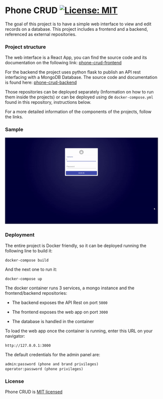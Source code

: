 # Phone CRUD [![License: MIT](https://img.shields.io/badge/License-MIT-yellow.svg)](https://opensource.org/licenses/MIT)

The goal of this project is to have a simple web interface to view and edit records on a database. This project includes a frontend and a backend, referenced as external repositories. 

### Project structure

The web interface is a React App, you can find the source code and its documentation on the following link:
[phone-crud-frontend](https://github.com/balb0x/phone-crud-frontend)

For the backend the project uses python flask to publish an API rest interfacing with a MongoDB Database. The source code and documentation is found here:
[phone-crud-backend](https://github.com/balb0x/phone-crud-backend)

Those repositories can be deployed separately (Information on how to run them inside the projects) or can be deployed using de `docker-compose.yml` found in this repository, instructions below.

For a more detailed information of the components of the projects, follow the links. 

### Sample
![Alt Text](resources/sample.gif)



### Deployment

The entire project is Docker friendly, so it can be deployed running the following line to build it:

``` 
docker-compose build 
```

And the next one to run it:

``` 
docker-compose up
``` 

The docker container runs 3 services, a mongo instance and the frontend/backend repositories:

- The backend exposes the API Rest on port `5000`

- The frontend exposes the web app on port `3000`

- The database is handled in the container

To load the web app once the container is running, enter this URL on your navigator:

```
http://127.0.0.1:3000
```

The default credentials for the admin panel are:

```
admin:password (phone and brand privileges)
operator:password (phone privileges)
```

### License

Phone CRUD is [MIT licensed](./LICENSE)